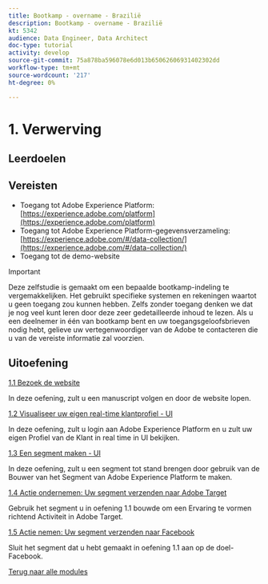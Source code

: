 ```yaml
---
title: Bootkamp - overname - Brazilië
description: Bootkamp - overname - Brazilië
kt: 5342
audience: Data Engineer, Data Architect
doc-type: tutorial
activity: develop
source-git-commit: 75a878ba596078e6d013b65062606931402302dd
workflow-type: tm+mt
source-wordcount: '217'
ht-degree: 0%

---
```


# 1. Verwerving

## Leerdoelen

## Vereisten

- Toegang tot Adobe Experience Platform: [https://experience.adobe.com/platform](https://experience.adobe.com/platform)
- Toegang tot Adobe Experience Platform-gegevensverzameling: [https://experience.adobe.com/#/data-collection/](https://experience.adobe.com/#/data-collection/)
- Toegang tot de demo-website

>[!IMPORTANT]
>
>Deze zelfstudie is gemaakt om een bepaalde bootkamp-indeling te vergemakkelijken. Het gebruikt specifieke systemen en rekeningen waartot u geen toegang zou kunnen hebben. Zelfs zonder toegang denken we dat je nog veel kunt leren door deze zeer gedetailleerde inhoud te lezen. Als u een deelnemer in één van bootkamp bent en uw toegangsgeloofsbrieven nodig hebt, gelieve uw vertegenwoordiger van de Adobe te contacteren die u van de vereiste informatie zal voorzien.

## Uitoefening

[1.1 Bezoek de website](./ex1.md)

In deze oefening, zult u een manuscript volgen en door de website lopen.

[1.2 Visualiseer uw eigen real-time klantprofiel - UI](./ex2.md)

In deze oefening, zult u login aan Adobe Experience Platform en u zult uw eigen Profiel van de Klant in real time in UI bekijken.

[1.3 Een segment maken - UI](./ex3.md)

In deze oefening, zult u een segment tot stand brengen door gebruik van de Bouwer van het Segment van Adobe Experience Platform te maken.

[1.4 Actie ondernemen: Uw segment verzenden naar Adobe Target](./ex4.md)

Gebruik het segment u in oefening 1.1 bouwde om een Ervaring te vormen richtend Activiteit in Adobe Target.

[1.5 Actie nemen: Uw segment verzenden naar Facebook](./ex5.md)

Sluit het segment dat u hebt gemaakt in oefening 1.1 aan op de doel-Facebook.

[Terug naar alle modules](../../overview.md)
